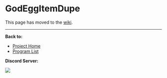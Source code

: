 # GodEggItemDupe

This page has moved to the [wiki](https://github.com/PokemonAutomation/SwSh-Arduino/wiki/Basic:-GodEggDupe).

<hr>

**Back to:**
- [Project Home](/README.md)
- [Program List](/Documentation/ProgramList.md)

**Discord Server:** 

[<img src="https://canary.discordapp.com/api/guilds/695809740428673034/widget.png?style=banner2">](https://discord.gg/cQ4gWxN)
